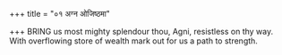 +++
title = "०१ अग्न ओजिष्ठमा"

+++
BRING us most mighty splendour thou, Agni, resistless on thy way.  
     With overflowing store of wealth mark out for us a path to strength.